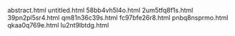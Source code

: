 abstract.html
untitled.html
58bb4vh5l4o.html
2um5tfq8f1s.html
39pn2pl5sr4.html
qm81n36c39s.html
fc97bfe26r8.html
pnbq8nsprmo.html
qkaa0q769e.html
lu2nt9lbtdg.html
